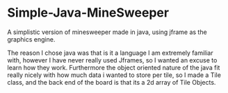 # Simple-Java-MineSweeper
A simplistic version of minesweeper made in java, using jframe as the graphics engine.

The reason I chose java was that is it a language I am extremely familiar with, however I have never really used Jframes, so I wanted an excuse to learn how they work.
Furthermore the object oriented nature of the java fit really nicely with how much data i wanted to store per tile, so I made a Tile class, and the back end of the board is that its a 2d array of Tile Objects.
